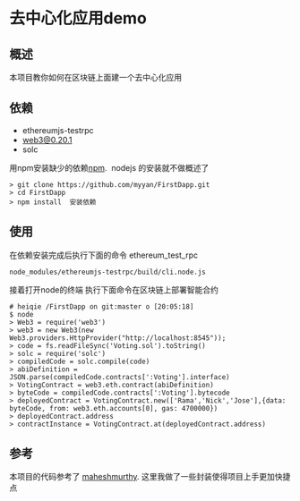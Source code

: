 # 去中心化应用demo


## 概述

本项目教你如何在区块链上面建一个去中心化应用

## 依赖

* ethereumjs-testrpc 
* web3@0.20.1
* solc

用npm安装缺少的依赖[npm](https://www.npmjs.com/).  nodejs 的安装就不做概述了

```
> git clone https://github.com/myyan/FirstDapp.git
> cd FirstDapp
> npm install  安装依赖
```

## 使用

在依赖安装完成后执行下面的命令 ethereum_test_rpc
```
node_modules/ethereumjs-testrpc/build/cli.node.js
```
接着打开node的终端 执行下面命令在区块链上部署智能合约

```
# heiqie /FirstDapp on git:master o [20:05:18]
$ node
> Web3 = require('web3')
> web3 = new Web3(new Web3.providers.HttpProvider("http://localhost:8545"));
> code = fs.readFileSync('Voting.sol').toString()
> solc = require('solc')
> compiledCode = solc.compile(code)
> abiDefinition = JSON.parse(compiledCode.contracts[':Voting'].interface)
> VotingContract = web3.eth.contract(abiDefinition)
> byteCode = compiledCode.contracts[':Voting'].bytecode
> deployedContract = VotingContract.new(['Rama','Nick','Jose'],{data: byteCode, from: web3.eth.accounts[0], gas: 4700000})
> deployedContract.address
> contractInstance = VotingContract.at(deployedContract.address)
```



## 参考

本项目的代码参考了 [maheshmurthy](https://gist.github.com/maheshmurthy). 这里我做了一些封装使得项目上手更加快捷点
